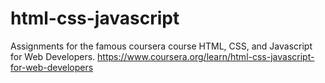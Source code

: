 # html-css-javascript
Assignments for the famous coursera course HTML, CSS, and Javascript for Web Developers. https://www.coursera.org/learn/html-css-javascript-for-web-developers

